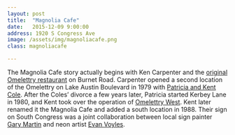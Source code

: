 ```yaml
---
layout: post
title:  "Magnolia Cafe"
date:   2015-12-09 9:00:00
address: 1920 S Congress Ave
image: /assets/img/magnoliacafe.png
class: magnoliacafe

---
```

The Magnolia Cafe story actually begins with Ken Carpenter and the [original Omelettry restaurant](http://multimedianewsroom.us/wp-content/uploads/2014/04/IMG_4336.jpg) on Burnet Road. Carpenter opened a second location of the Omelettry on Lake Austin Boulevard in 1979 with [Patricia and Kent Cole](http://2.bp.blogspot.com/_DY_Y2BHKk3M/TUYwIF_dOzI/AAAAAAAAC7E/DXNPoysGcaE/s1600/PB190223.JPG). After the Coles’ divorce a few years later, Patricia started Kerbey Lane in 1980, and Kent took over the operation of [Omelettry West](http://static1.squarespace.com/static/556f483ce4b037539dac6851/5570db22e4b0e2313ed9d017/5570dc86e4b0c9c67dd8600a/1433459846452/web+OmWest+Ads+1980+Chron+copy.jpg?format=2500w). Kent later renamed it the Magnolia Cafe and added a south location in 1988. Their sign on South Congress was a joint collaboration between local sign painter [Gary Martin](http://www.garymartinsigns.com/) and neon artist [Evan Voyles](http://theneonjungle.com/).
